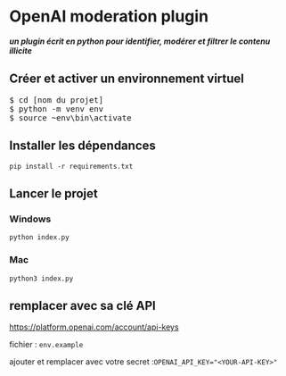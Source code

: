 # OpenAI moderation plugin

**_un plugin écrit en python pour identifier, modérer et filtrer le contenu illicite_**

## Créer et activer un environnement virtuel

<pre>
$ cd [nom du projet]
$ python -m venv env
$ source ~env\bin\activate
</pre>

## Installer les dépendances

`pip install -r requirements.txt`

## Lancer le projet

### Windows

`python index.py`

### Mac

`python3 index.py`

## remplacer avec sa clé API

<https://platform.openai.com/account/api-keys>

fichier : `env.example`

ajouter et remplacer avec votre secret :`OPENAI_API_KEY="<YOUR-API-KEY>"`
